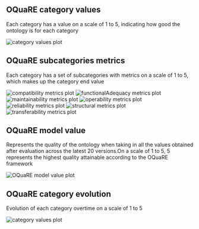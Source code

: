 ## OQuaRE category values
Each category has a value on a scale of 1 to 5, indicating how good the ontology is for each category

![category values plot](obi_renamed_category_values.png)
## OQuaRE subcategories metrics
Each category has a set of subcategories with metrics on a scale of 1 to 5, which makes up the category end value

![compatibility metrics plot](obi_renamed_compatibility_metrics.png)
![functionalAdequacy metrics plot](obi_renamed_functionalAdequacy_metrics.png)
![maintainability metrics plot](obi_renamed_maintainability_metrics.png)
![operability metrics plot](obi_renamed_operability_metrics.png)
![reliability metrics plot](obi_renamed_reliability_metrics.png)
![structural metrics plot](obi_renamed_structural_metrics.png)
![transferability metrics plot](obi_renamed_transferability_metrics.png)
## OQuaRE model value
Represents the quality of the ontology when taking in all the values obtained after evaluation across the latest 20 versions.On a scale of 1 to 5, 5 represents the highest quality attainable according to the OQuaRE framework

![OQuaRE model value plot](OQuaRE_model_values.png)
## OQuaRE category evolution
Evolution of each category overtime on a scale of 1 to 5

![category values plot](categories_evolution.png)
